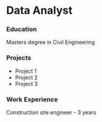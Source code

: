 # Data Analyst

### Education
Masters degree in Civil Engineering

### Projects
- Project 1
- Project 2
- Project 3

### Work Experience
Construction site engineer - 3 years

